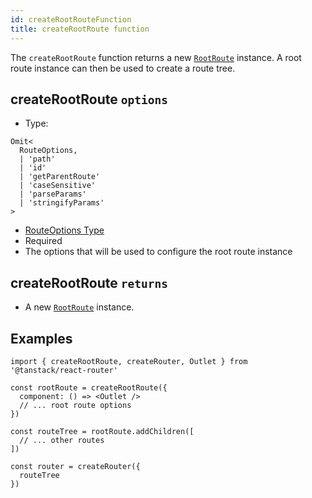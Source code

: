 ```yaml
---
id: createRootRouteFunction
title: createRootRoute function
---
```


The `createRootRoute` function returns a new [`RootRoute`](./api/router/RootRouteClass) instance. A root route instance can then be used to create a route tree.

## createRootRoute `options`

- Type:
```tsx
Omit<
  RouteOptions,
  | 'path'
  | 'id'
  | 'getParentRoute'
  | 'caseSensitive'
  | 'parseParams'
  | 'stringifyParams'
>
```

- [RouteOptions Type](./api/router/RouteOptionsType)
- Required
- The options that will be used to configure the root route instance

## createRootRoute `returns`

- A new [`RootRoute`](./api/router/RootRouteClass) instance.

## Examples

```tsx
import { createRootRoute, createRouter, Outlet } from '@tanstack/react-router'

const rootRoute = createRootRoute({
  component: () => <Outlet />
  // ... root route options
})

const routeTree = rootRoute.addChildren([
  // ... other routes
])

const router = createRouter({
  routeTree
})
```